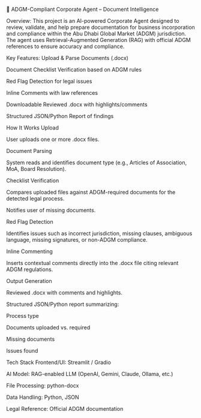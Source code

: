 📄 ADGM-Compliant Corporate Agent – Document Intelligence

Overview:
This project is an AI-powered Corporate Agent designed to review, validate, and help prepare documentation for business incorporation and compliance within the Abu Dhabi Global Market (ADGM) jurisdiction.
The agent uses Retrieval-Augmented Generation (RAG) with official ADGM references to ensure accuracy and compliance.

Key Features:
Upload & Parse Documents (.docx)

Document Checklist Verification based on ADGM rules

Red Flag Detection for legal issues

Inline Comments with law references

Downloadable Reviewed .docx with highlights/comments

Structured JSON/Python Report of findings

How It Works
Upload

User uploads one or more .docx files.

Document Parsing

System reads and identifies document type (e.g., Articles of Association, MoA, Board Resolution).

Checklist Verification

Compares uploaded files against ADGM-required documents for the detected legal process.

Notifies user of missing documents.

Red Flag Detection

Identifies issues such as incorrect jurisdiction, missing clauses, ambiguous language, missing signatures, or non-ADGM compliance.

Inline Commenting

Inserts contextual comments directly into the .docx file citing relevant ADGM regulations.

Output Generation

Reviewed .docx with comments and highlights.

Structured JSON/Python report summarizing:

Process type

Documents uploaded vs. required

Missing documents

Issues found

Tech Stack
Frontend/UI: Streamlit / Gradio

AI Model: RAG-enabled LLM (OpenAI, Gemini, Claude, Ollama, etc.)

File Processing: python-docx

Data Handling: Python, JSON

Legal Reference: Official ADGM documentation
